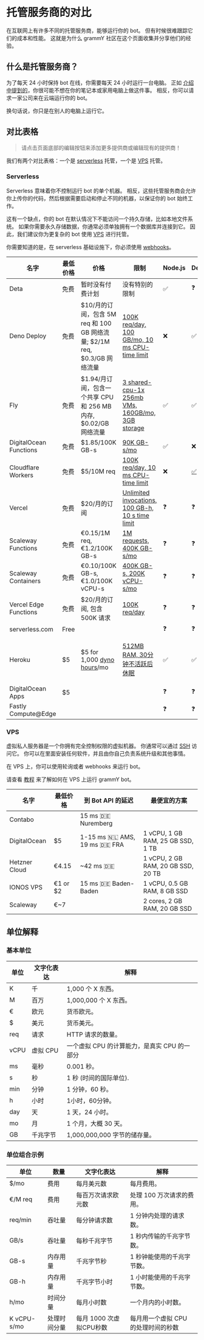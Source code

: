 # 托管服务商的对比

在互联网上有许多不同的托管服务商，能够运行你的 bot。
但有时候很难跟踪它们的成本和性能。
这就是为什么 grammY 社区在这个页面收集并分享他们的经验。

## 什么是托管服务商？

为了每天 24 小时保持 bot 在线，你需要每天 24 小时运行一台电脑。
正如 [介绍中提到的](../guide/introduction.html#如何保持-bot-的运行)，你很可能不想在你的笔记本或家用电脑上做这件事。
相反，你可以请求一家公司来在云端运行你的 bot。

换句话说，你只是在别人的电脑上运行它。

## 对比表格

> 请点击页面底部的编辑按钮来添加更多提供商或编辑现有的提供商！

我们有两个对比表格：一个是 [serverless](#serverless) 托管，一个是 [VPS](#vps) 托管。

### Serverless

Serverless 意味着你不控制运行 bot 的单个机器。
相反，这些托管服务商会允许你上传你的代码，然后根据需要启动和停止不同的机器，以保证你的 bot 始终工作。

这有一个缺点，你的 bot 在默认情况下不能访问一个持久存储，比如本地文件系统。
如果你需要永久存储数据，你通常必须单独拥有一个数据库并连接到它。
因此，我们建议你为更复杂的 bot 使用 [VPS](./vps.md) 进行托管。

你需要知道的是，在 serverless 基础设施下，你必须使用 [webhooks](../guide/deployment-types.md)。

| 名字                   | 最低价格 | 价格                                                                                                       | 限制                                                                                    | Node.js | Deno                         | Web | 备注                                                                                             |
| ---------------------- | -------- | ---------------------------------------------------------------------------------------------------------- | --------------------------------------------------------------------------------------- | ------- | ---------------------------- | --- | ------------------------------------------------------------------------------------------------ |
| Deta                   | 免费     | 暂时没有付费计划                                                                                           | 没有特别的限制                                                                          | ✅      | ❓                           | ❓  |                                                                                                  |
| Deno Deploy            | 免费     | $10/月的订阅，包含 5M req 和 100 GB 网络流量; $2/1M req, $0.3/GB 网络流量                                  | [100K req/day, 100 GB/mo, 10 ms CPU-time limit](https://deno.com/deploy/pricing)        | ❌      | ✅                           | ❌  |                                                                                                  |
| Fly                    | 免费     | $1.94/月订阅，包含一个共享 CPU 和 256 MB 内存, $0.02/GB 网络流量                                           | [3 shared-cpu-1x 256mb VMs, 160GB/mo, 3GB storage](https://fly.io/docs/about/pricing/)  | ✅      | ✅                           | ❓  |                                                                                                  |
| DigitalOcean Functions | 免费     | $1.85/100K GB-s                                                                                            | [90K GB-s/mo](https://docs.digitalocean.com/products/functions/details/pricing/)        | ✅      | ❌                           | ❓  |                                                                                                  |
| Cloudflare Workers     | 免费     | $5/10M req                                                                                                 | [100K req/day, 10 ms CPU-time limit](https://workers.cloudflare.com/)                   | ❌      | [✅](https://denoflare.dev/) | ✅  |                                                                                                  |
| Vercel                 | 免费     | $20/月的订阅                                                                                               | [Unlimited invocations, 100 GB-h, 10 s time limit](https://vercel.com/pricing)          | ❓      | ❓                           | ❓  | 不适用于非网站建设？                                                                             |
| Scaleway Functions     | 免费     | €0.15/1M req, €1.2/100K GB-s                                                                               | [1M requests, 400K GB-s/mo](https://www.scaleway.com/en/pricing/#serverless-functions)  | ❓      | ❓                           | ❓  |                                                                                                  |
| Scaleway Containers    | 免费     | €0.10/100K GB-s, €1.0/100K vCPU-s                                                                          | [400K GB-s, 200K vCPU-s/mo](https://www.scaleway.com/en/pricing/#serverless-containers) | ❓      | ❓                           | ❓  |                                                                                                  |
| Vercel Edge Functions  | 免费     | $20/月的订阅, 包含 500K 请求                                                                               | [100K req/day](https://vercel.com/pricing)                                              | ❓      | ❓                           | ❓  |                                                                                                  |
| serverless.com         | Free     |                                                                                                            |                                                                                         | ❓      | ❓                           | ❓  |                                                                                                  |
| Heroku                 | $5       | $5 for 1,000 [dyno hours](https://devcenter.heroku.com/articles/usage-and-billing#dyno-usage-and-costs)/mo | [512MB RAM, 30分钟不活跃后休眠](https://www.heroku.com/pricing)                         | ✅      | ✅                           | ❓  | Deno is supported by a [third-party buildpack](https://github.com/chibat/heroku-buildpack-deno). |
| DigitalOcean Apps      | $5       |                                                                                                            |                                                                                         | ❓      | ❓                           | ❓  | 未测试                                                                                           |
| Fastly Compute@Edge    |          |                                                                                                            |                                                                                         | ❓      | ❓                           | ❓  |                                                                                                  |

### VPS

虚拟私人服务器是一个你拥有完全控制权限的虚拟机器。
你通常可以通过 [SSH](https://en.wikipedia.org/wiki/Secure_Shell) 访问它。
你可以在里面安装任何软件，并且由你自己负责系统升级和其他事情。

在 VPS 上，你可以使用轮询或者 webhooks 来运行 bot。

请查看 [教程](./vps.md) 来了解如何在 VPS 上运行 grammY bot。

| 名字          | 最低价格 | 到 Bot API 的延迟                         | 最便宜的方案                       |
| ------------- | -------- | ----------------------------------------- | ---------------------------------- |
| Contabo       |          | 15 ms :de: Nuremberg                      |                                    |
| DigitalOcean  | $5       | 1-15 ms :netherlands: AMS, 19 ms :de: FRA | 1 vCPU, 1 GB RAM, 25 GB SSD, 1 TB  |
| Hetzner Cloud | €4.15    | ~42 ms :de:                               | 1 vCPU, 2 GB RAM, 20 GB SSD, 20 TB |
| IONOS VPS     | €1 or $2 | 15 ms :de: Baden-Baden                    | 1 vCPU, 0.5 GB RAM, 8 GB SSD       |
| Scaleway      | €~7      |                                           | 2 cores, 2 GB RAM, 20 GB SSD       |

## 单位解释

### 基本单位

| 单位 | 文字化表达 | 解释                                         |
| ---- | ---------- | -------------------------------------------- |
| K    | 千         | 1,000 个 X 东西。                            |
| M    | 百万       | 1,000,000 个 X 东西。                        |
| €    | 欧元       | 货币欧元。                                   |
| $    | 美元       | 货币美元。                                   |
| req  | 请求       | HTTP 请求的数量。                            |
| vCPU | 虚拟 CPU   | 一个虚拟 CPU 的计算能力，是真实 CPU 的一部分 |
| ms   | 毫秒       | 0.001 秒。                                   |
| s    | 秒         | 1 秒 (时间的国际单位).                       |
| min  | 分钟       | 1 分钟，60 秒。                              |
| h    | 小时       | 1小时，60分钟。                              |
| day  | 天         | 1 天，24 小时。                              |
| mo   | 月         | 1 个月，大概 30 天。                         |
| GB   | 千兆字节   | 1,000,000,000 字节的储存量。                 |

### 单位组合示例

| 单位        | 数量         | 文字化表达              | 解释                                |
| ----------- | ------------ | ----------------------- | ----------------------------------- |
| $/mo        | 费用         | 每月美元数              | 每月费用。                          |
| €/M req     | 费用         | 每百万次请求欧元数      | 处理 100 万次请求的费用。           |
| req/min     | 吞吐量       | 每分钟请求数            | 1 分钟内处理的请求数。              |
| GB/s        | 吞吐量       | 每秒千兆字节            | 1 秒内传输的千兆字节数。            |
| GB-s        | 内存用量     | 千兆字节秒              | 1 秒钟能使用的千兆字节数。          |
| GB-h        | 内存用量     | 千兆字节小时            | 1 小时能使用的千兆字节数。          |
| h/mo        | 时间分量     | 每月小时数              | 一个月内的小时数。                  |
| K vCPU-s/mo | 处理时间分量 | 每月 1000 次虚拟CPU秒数 | 每月用一个虚拟 CPU 的处理时间的秒数 |
